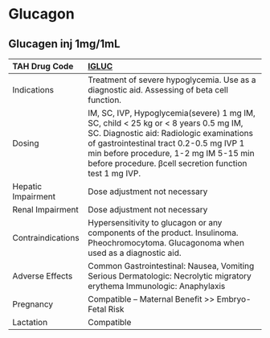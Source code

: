 # Glucagon

## Glucagen inj 1mg/1mL

| TAH Drug Code      | [**IGLUC**](https://www.tahsda.org.tw/drugs/hissearch.php?drug_code=IGLUC)                                                                                                                                                                                                     |
|:-------------------|:-------------------------------------------------------------------------------------------------------------------------------------------------------------------------------------------------------------------------------------------------------------------------------|
| Indications        | Treatment of severe hypoglycemia. Use as a diagnostic aid. Assessing of beta cell function.                                                                                                                                                                                    |
| Dosing             | IM, SC, IVP, Hypoglycemia(severe) 1 mg IM, SC, child < 25 kg or < 8 years 0.5 mg IM, SC. Diagnostic aid: Radiologic examinations of gastrointestinal tract 0.2-0.5 mg IVP 1 min before procedure, 1-2 mg IM 5-15 min before procedure. βcell secretion function test 1 mg IVP. |
| Hepatic Impairment | Dose adjustment not necessary                                                                                                                                                                                                                                                  |
| Renal Impairment   | Dose adjustment not necessary                                                                                                                                                                                                                                                  |
| Contraindications  | Hypersensitivity to glucagon or any components of the product. Insulinoma. Pheochromocytoma. Glucagonoma when used as a diagnostic aid.                                                                                                                                        |
| Adverse Effects    | Common Gastrointestinal: Nausea, Vomiting Serious Dermatologic: Necrolytic migratory erythema Immunologic: Anaphylaxis                                                                                                                                                         |
| Pregnancy          | Compatible – Maternal Benefit >> Embryo-Fetal Risk                                                                                                                                                                                                                             |
| Lactation          | Compatible                                                                                                                                                                                                                                                                     |

